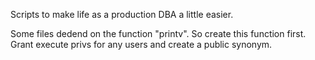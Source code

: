 Scripts to make life as a production DBA a little easier.

Some files dedend on the function "printv". So create this function 
first. Grant execute privs for any users and create a public synonym.
